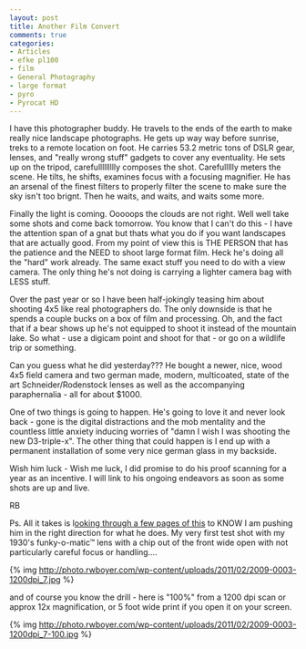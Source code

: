 ```yaml
---
layout: post
title: Another Film Convert
comments: true
categories:
- Articles
- efke pl100
- film
- General Photography
- large format
- pyro
- Pyrocat HD
---
```

I have this photographer buddy. He travels to the ends of the earth to make really nice landscape photographs. He gets up way way before sunrise, treks to a remote location on foot. He carries 53.2 metric tons of DSLR gear, lenses, and "really wrong stuff" gadgets to cover any eventuality. He sets up on the tripod, carefullllllllly composes the shot. Carefullllly meters the scene. He tilts, he shifts, examines focus with a focusing magnifier. He has an arsenal of the finest filters to properly filter the scene to make sure the sky isn't too brignt. Then he waits, and waits, and waits some more.

Finally the light is coming. Ooooops the clouds are not right. Well well take some shots and come back tomorrow. You know that I can't do this - I have the attention span of a gnat but thats what you do if you want landscapes that are actually good. From my point of view this is THE PERSON that has the patience and the NEED to shoot large format film. Heck he's doing all the "hard" work already. The same exact stuff you need to do with a view camera. The only thing he's not doing is carrying a lighter camera bag with LESS stuff.

Over the past year or so I have been half-jokingly teasing him about shooting 4x5 like real photographers do. The only downside is that he spends a couple bucks on a box of film and processing. Oh, and the fact that if a bear shows up he's not equipped to shoot it instead of the mountain lake. So what - use a digicam point and shoot for that - or go on a wildlife trip or something.

Can you guess what he did yesterday??? He bought a newer, nice, wood 4x5 field camera and two german made, modern, multicoated, state of the art Schneider/Rodenstock lenses as well as the accompanying paraphernalia - all for about $1000.

One of two things is going to happen. He's going to love it and never look back - gone is the digital distractions and the mob mentality and the countless little anxiety inducing worries of "damn I wish I was shooting the new D3-triple-x". The other thing that could happen is I end up with a permanent installation of some very nice german glass in my backside.

Wish him luck - Wish me luck, I did promise to do his proof scanning for a year as an incentive. I will link to his ongoing endeavors as soon as some shots are up and live.

RB

Ps. All it takes is l<a href="http://www.flickr.com/search/?q=4x5+velvia&amp;m=&amp;s=int">ooking through a few pages of this</a> to KNOW I am pushing him in the right direction for what he does. My very first test shot with my 1930's funky-o-matic™ lens with a chip out of the front wide open with not particularly careful focus or handling....

{% img http://photo.rwboyer.com/wp-content/uploads/2011/02/2009-0003-1200dpi_7.jpg %}

and of course you know the drill - here is "100%" from a 1200 dpi scan or approx 12x magnification, or 5 foot wide print if you open it on your screen.

{% img http://photo.rwboyer.com/wp-content/uploads/2011/02/2009-0003-1200dpi_7-100.jpg %} 